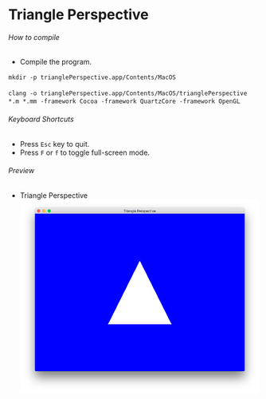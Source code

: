 # Triangle Perspective

###### How to compile

-   Compile the program.

```
mkdir -p trianglePerspective.app/Contents/MacOS

clang -o trianglePerspective.app/Contents/MacOS/trianglePerspective *.m *.mm -framework Cocoa -framework QuartzCore -framework OpenGL
```

###### Keyboard Shortcuts

-   Press `Esc` key to quit.
-   Press `F` or `f` to toggle full-screen mode.

###### Preview

-   Triangle Perspective
    ![trianglePerspective][triangle-perspective-image]

[//]: # "Image declaration"
[triangle-perspective-image]: ./preview/trianglePerspective.png "Triangle Perspective"
